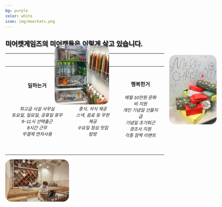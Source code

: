 ```yaml
---
bg: purple
color: white
icon: img/meerkats.png
---
```

<style>
   @import url(//fonts.googleapis.com/earlyaccess/jejugothic.css);
   .jg{
   font-family: 'Jeju Gothic', sans-serif; 
   text-shadow: 2px 2px 2px gray;
   }
   
   .sp{
   width: 33%;
   text-align:center;
   font-family: 'Jeju Gothic', sans-serif; 
   }
   
   table{
   width:100%;
   align:center;
   font-family: 'Jeju Gothic', sans-serif;
   }
   
   td, th{
   padding:20px;
   }
   
   
   .effect_img {
    border-radius: 20px;
   }
   
   .center_ta{
   width:30%;
   }
   
   .right_ta{
   width:30%;
   }
   
</style>

<link rel="stylesheet" href="https://use.fontawesome.com/releases/v5.2.0/css/all.css" integrity="sha384-hWVjflwFxL6sNzntih27bfxkr27PmbbK/iSvJ+a4+0owXq79v+lsFkW54bOGbiDQ" crossorigin="anonymous">

<div>
  <h2 class="jg">미어캣게임즈의 미어캣들은 이렇게 살고 있습니다.</h2>
  </div>
  
<table class="container_ta">
   <tr>
      <th class="left_ta"><i class="fa fa-clock fa-4x"></i></th>
      <th class="center_ta"><i class="fa fa-utensils fa-4x"></i></th>
      <th class="right_ta"><i class="fa fa-grin-alt fa-4x"></i></th>
   </tr>
   <tr>
      <th><h3>일하는거</h3><br/><h6>최고급 시설 사무실<br/>토요일, 일요일, 공휴일 휴무<br/>9~11시 선택출근<br/>8시간 근무<br/>무결제 연차사용</h6></th>
      <th><h3>먹는거</h3><br/><h6>중식, 석식 제공<br/>스넥, 음료 등 무한 제공<br/>수요일 점심 맛집 탐방</h6></th>
      <th><h3>행복한거</h3><h6>매월 10만원 문화비 지원<br/>개인 기념일 선물지급<br/>기념일 조기퇴근<br/>경조사 지원<br/>각종 깜짝 이밴트</h6></th>
   </tr>
</table>

<div>
   <img src="img/office.jpg" width="40%" class="effect_img">
</div>

<div style="position:absolute; left:40%; top:200px;">
   <img src="img/food_01.jpg" width="30%" class="effect_img">
</div>
   
<div style="position:absolute; right:-30%; top:230px;">
   <img src="img/event.jpg" width="30%" class="effect_img">
</div>
